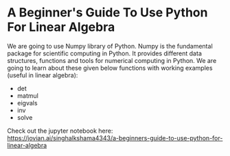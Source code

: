 # A Beginner's Guide To Use Python For Linear Algebra
We are going to use Numpy library of Python. Numpy is the fundamental package for scientific computing in Python. It provides different data structures, functions and tools for numerical computing in Python. We are going to learn about these given below functions with working examples (useful in linear algebra):  
<ul>
<li>det</li> 
<li>matmul</li>
<li>eigvals</li>
<li>inv</li> 
<li>solve</li>
</ul>

Check out the jupyter notebook here: https://jovian.ai/singhalkshama4343/a-beginners-guide-to-use-python-for-linear-algebra
